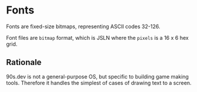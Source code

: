 # Fonts

Fonts are fixed-size bitmaps, representing ASCII codes 32-126.

Font files are `bitmap` format, which is JSLN where the `pixels`
is a 16 x 6 hex grid.

## Rationale

90s.dev is not a general-purpose OS, but specific to building game making tools.
Therefore it handles the simplest of cases of drawing text to a screen.
